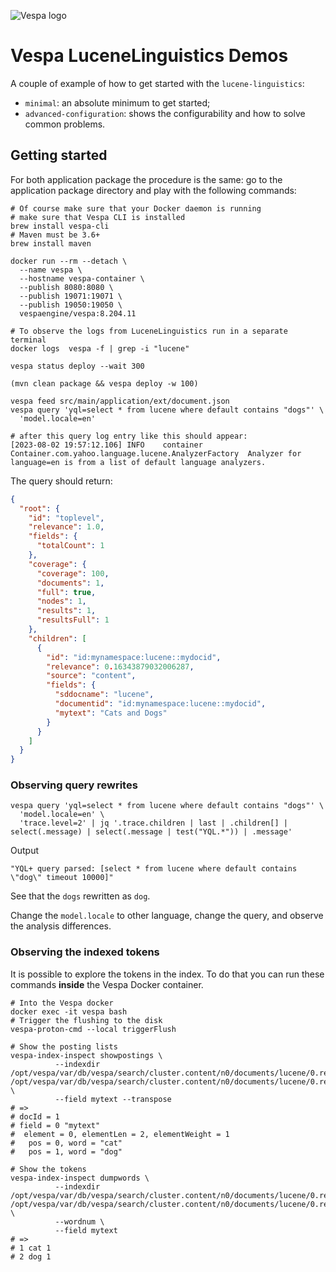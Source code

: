 <!-- Copyright Yahoo. Licensed under the terms of the Apache 2.0 license. See LICENSE in the project root. -->

![Vespa logo](https://vespa.ai/assets/vespa-logo-color.png)

# Vespa LuceneLinguistics Demos

A couple of example of how to get started with the `lucene-linguistics`:

- `minimal`: an absolute minimum to get started;
- `advanced-configuration`: shows the configurability and how to solve common problems. 

## Getting started

For both application package the procedure is the same:
go to the application package directory and play with the following commands:

```shell
# Of course make sure that your Docker daemon is running
# make sure that Vespa CLI is installed
brew install vespa-cli
# Maven must be 3.6+
brew install maven

docker run --rm --detach \
  --name vespa \
  --hostname vespa-container \
  --publish 8080:8080 \
  --publish 19071:19071 \
  --publish 19050:19050 \
  vespaengine/vespa:8.204.11

# To observe the logs from LuceneLinguistics run in a separate terminal
docker logs  vespa -f | grep -i "lucene"

vespa status deploy --wait 300

(mvn clean package && vespa deploy -w 100)

vespa feed src/main/application/ext/document.json
vespa query 'yql=select * from lucene where default contains "dogs"' \
  'model.locale=en'
  
# after this query log entry like this should appear:
[2023-08-02 19:57:12.106] INFO    container        Container.com.yahoo.language.lucene.AnalyzerFactory	Analyzer for language=en is from a list of default language analyzers.
```

The query should return:
```json
{
  "root": {
    "id": "toplevel",
    "relevance": 1.0,
    "fields": {
      "totalCount": 1
    },
    "coverage": {
      "coverage": 100,
      "documents": 1,
      "full": true,
      "nodes": 1,
      "results": 1,
      "resultsFull": 1
    },
    "children": [
      {
        "id": "id:mynamespace:lucene::mydocid",
        "relevance": 0.16343879032006287,
        "source": "content",
        "fields": {
          "sddocname": "lucene",
          "documentid": "id:mynamespace:lucene::mydocid",
          "mytext": "Cats and Dogs"
        }
      }
    ]
  }
}
```

### Observing query rewrites

```shell
vespa query 'yql=select * from lucene where default contains "dogs"' \
  'model.locale=en' \
  'trace.level=2' | jq '.trace.children | last | .children[] | select(.message) | select(.message | test("YQL.*")) | .message'
```
Output
```shell
"YQL+ query parsed: [select * from lucene where default contains \"dog\" timeout 10000]"
```
See that the `dogs` rewritten as `dog`.

Change the `model.locale` to other language, change the query, and observe the analysis differences.

### Observing the indexed tokens

It is possible to explore the tokens in the index.
To do that you can run these commands **inside** the Vespa Docker container.

```shell
# Into the Vespa docker
docker exec -it vespa bash
# Trigger the flushing to the disk
vespa-proton-cmd --local triggerFlush

# Show the posting lists
vespa-index-inspect showpostings \
          --indexdir  /opt/vespa/var/db/vespa/search/cluster.content/n0/documents/lucene/0.ready/index/$(ls /opt/vespa/var/db/vespa/search/cluster.content/n0/documents/lucene/0.ready/index/)/ \
          --field mytext --transpose
# =>
# docId = 1
# field = 0 "mytext"
#  element = 0, elementLen = 2, elementWeight = 1
#   pos = 0, word = "cat"
#   pos = 1, word = "dog"

# Show the tokens
vespa-index-inspect dumpwords \
          --indexdir  /opt/vespa/var/db/vespa/search/cluster.content/n0/documents/lucene/0.ready/index/$(ls /opt/vespa/var/db/vespa/search/cluster.content/n0/documents/lucene/0.ready/index/)/ \
          --wordnum \
          --field mytext
# =>
# 1	cat	1
# 2	dog	1
```
